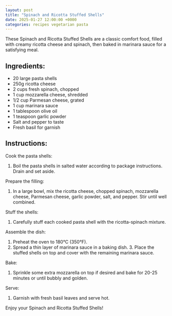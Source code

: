 ```yaml
---
layout: post
title: "Spinach and Ricotta Stuffed Shells"
date: 2025-01-27 12:00:00 +0000
categories: recipes vegetarian pasta
---
```


These Spinach and Ricotta Stuffed Shells are a classic comfort food, filled with creamy ricotta cheese and spinach, then baked in marinara sauce for a satisfying meal.

## Ingredients:
<ul class="ingredients-list"> 
<li class="ingredient">20 large pasta shells</li> 
<li class="ingredient">250g ricotta cheese</li> 
<li class="ingredient">2 cups fresh spinach, chopped</li> <li class="ingredient">1 cup mozzarella cheese, shredded</li> 
<li class="ingredient">1/2 cup Parmesan cheese, grated</li> <li class="ingredient">1 cup marinara sauce</li> 
<li class="ingredient">1 tablespoon olive oil</li> 
<li class="ingredient">1 teaspoon garlic powder</li> 
<li class="ingredient">Salt and pepper to taste</li> 
<li class="ingredient">Fresh basil for garnish</li> 
</ul>

## Instructions:
Cook the pasta shells:
1. Boil the pasta shells in salted water according to package instructions. Drain and set aside.
   
Prepare the filling:
1. In a large bowl, mix the ricotta cheese, chopped spinach, mozzarella cheese, Parmesan cheese, garlic powder, salt, and pepper. Stir until well combined.
   
Stuff the shells:
1. Carefully stuff each cooked pasta shell with the ricotta-spinach mixture.
   
Assemble the dish:
1. Preheat the oven to 180°C (350°F).
2. Spread a thin layer of marinara sauce in a baking dish. 3. Place the stuffed shells on top and cover with the remaining marinara sauce.
   
Bake:
1. Sprinkle some extra mozzarella on top if desired and bake for 20-25 minutes or until bubbly and golden.
   
Serve:
1. Garnish with fresh basil leaves and serve hot.
   
Enjoy your Spinach and Ricotta Stuffed Shells!